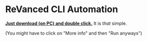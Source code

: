 # ReVanced CLI Automation

[**Just download (on PC) and double click.**](https://github.com/taku-nm/auto-cli/releases/download/v1.19/auto-cli-1.19.bat) It is *that* simple.

(You might have to click on "More info" and then "Run anyways")

